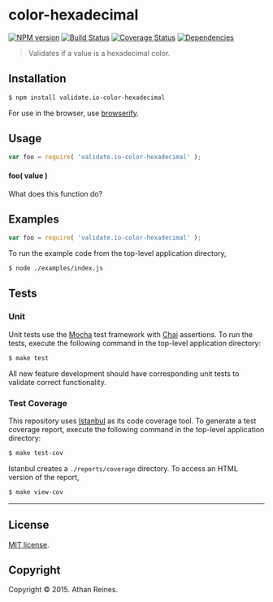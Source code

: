 color-hexadecimal
===
[![NPM version][npm-image]][npm-url] [![Build Status][travis-image]][travis-url] [![Coverage Status][coveralls-image]][coveralls-url] [![Dependencies][dependencies-image]][dependencies-url]

> Validates if a value is a hexadecimal color.


## Installation

``` bash
$ npm install validate.io-color-hexadecimal
```

For use in the browser, use [browserify](https://github.com/substack/node-browserify).


## Usage

``` javascript
var foo = require( 'validate.io-color-hexadecimal' );
```

#### foo( value )

What does this function do?


## Examples

``` javascript
var foo = require( 'validate.io-color-hexadecimal' );
```

To run the example code from the top-level application directory,

``` bash
$ node ./examples/index.js
```


## Tests

### Unit

Unit tests use the [Mocha](http://mochajs.org) test framework with [Chai](http://chaijs.com) assertions. To run the tests, execute the following command in the top-level application directory:

``` bash
$ make test
```

All new feature development should have corresponding unit tests to validate correct functionality.


### Test Coverage

This repository uses [Istanbul](https://github.com/gotwarlost/istanbul) as its code coverage tool. To generate a test coverage report, execute the following command in the top-level application directory:

``` bash
$ make test-cov
```

Istanbul creates a `./reports/coverage` directory. To access an HTML version of the report,

``` bash
$ make view-cov
```


---
## License

[MIT license](http://opensource.org/licenses/MIT). 


## Copyright

Copyright &copy; 2015. Athan Reines.


[npm-image]: http://img.shields.io/npm/v/validate.io-color-hexadecimal.svg
[npm-url]: https://npmjs.org/package/validate.io-color-hexadecimal

[travis-image]: http://img.shields.io/travis/validate-io/color-hexadecimal/master.svg
[travis-url]: https://travis-ci.org/validate-io/color-hexadecimal

[coveralls-image]: https://img.shields.io/coveralls/validate-io/color-hexadecimal/master.svg
[coveralls-url]: https://coveralls.io/r/validate-io/color-hexadecimal?branch=master

[dependencies-image]: http://img.shields.io/david/validate-io/color-hexadecimal.svg
[dependencies-url]: https://david-dm.org/validate-io/color-hexadecimal

[dev-dependencies-image]: http://img.shields.io/david/dev/validate-io/color-hexadecimal.svg
[dev-dependencies-url]: https://david-dm.org/dev/validate-io/color-hexadecimal

[github-issues-image]: http://img.shields.io/github/issues/validate-io/color-hexadecimal.svg
[github-issues-url]: https://github.com/validate-io/color-hexadecimal/issues
